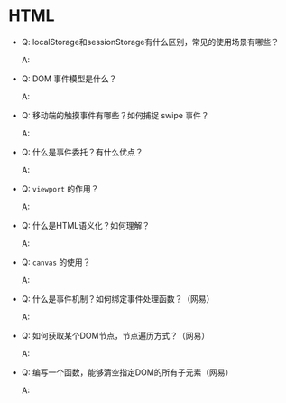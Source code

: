 # HTML

- Q: localStorage和sessionStorage有什么区别，常见的使用场景有哪些？

  A:

- Q: DOM 事件模型是什么？

  A:

- Q: 移动端的触摸事件有哪些？如何捕捉 swipe 事件？

  A:

- Q: 什么是事件委托？有什么优点？

  A:

- Q: `viewport` 的作用？

  A:

- Q: 什么是HTML语义化？如何理解？

  A:

- Q: `canvas` 的使用？

  A:

- Q: 什么是事件机制？如何绑定事件处理函数？（网易）

  A:

- Q: 如何获取某个DOM节点，节点遍历方式？（网易）

  A:

- Q: 编写一个函数，能够清空指定DOM的所有子元素（网易）

  A:

